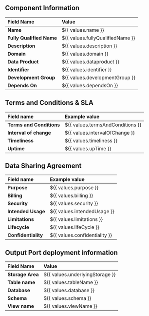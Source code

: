 ## Component Information

| Field Name               | Value                            |
|:-------------------------|:---------------------------------|
| **Name**                 | ${{ values.name }}               |
| **Fully Qualified Name** | ${{ values.fullyQualifiedName }} |
| **Description**          | ${{ values.description }}        |
| **Domain**               | ${{ values.domain }}             |
| **Data Product**         | ${{ values.dataproduct }}        |
| **Identifier**           | ${{ values.identifier }}         |
| **Development Group**    | ${{ values.developmentGroup }}   |
| **Depends On**           | ${{ values.dependsOn }}          |

## Terms and Conditions & SLA

| Field name               | Example value                    |
|:-------------------------|:---------------------------------|
| **Terms and Conditions** | ${{ values.termsAndConditions }} |
| **Interval of change**   | ${{ values.intervalOfChange }}   |
| **Timeliness**           | ${{ values.timeliness }}         |
| **Uptime**               | ${{ values.upTime }}             |


## Data Sharing Agreement

| Field name          | Example value                 |
|:--------------------|:------------------------------|
| **Purpose**         | ${{ values.purpose }}         |
| **Billing**         | ${{ values.billing }}         |
| **Security**        | ${{ values.security }}        |
| **Intended Usage**  | ${{ values.intendedUsage }}   |
| **Limitations**     | ${{ values.limitations }}     |
| **Lifecycle**       | ${{ values.lifeCycle }}       |
| **Confidentiality** | ${{ values.confidentiality }} |


## Output Port deployment information

| Field Name       | Value                           |
|:-----------------|:--------------------------------|
| **Storage Area** | ${{ values.underlyingStorage }} |
| **Table name**   | ${{ values.tableName }}         |
| **Database**     | ${{ values.database }}          |
| **Schema**       | ${{ values.schema }}            |
| **View name**    | ${{ values.viewName }}          |